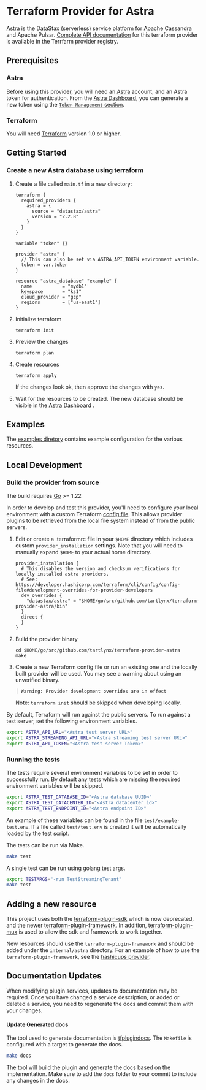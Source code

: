 # Terraform Provider for Astra

[Astra](https://astra.datastax.com/) is the DataStax (serverless) service platform for Apache Cassandra and Apache Pulsar.
[Complete API documentation](https://registry.terraform.io/providers/datastax/astra/latest/docs) for this terraform provider is
available in the Terrfarm provider registry.

## Prerequisites

### Astra

Before using this provider, you will need an [Astra](https://astra.datastax.com/) account, and an Astra token for authentication.
From the [Astra Dashboard](https://astra.datastax.com), you can generate a new token using the
[`Token Management` section](https://docs.datastax.com/en/astra-serverless/docs/getting-started/gs-grant-user-access.html#_generate_an_application_token).

### Terraform

You will need [Terraform](https://www.terraform.io/) version 1.0 or higher.

## Getting Started

### Create a new Astra database using terraform

1. Create a file called `main.tf` in a new directory:

    ```hcl
    terraform {
      required_providers {
        astra = {
          source = "datastax/astra"
          version = "2.2.8"
        }
      }
    }

    variable "token" {}

    provider "astra" {
      // This can also be set via ASTRA_API_TOKEN environment variable.
      token = var.token
    }

    resource "astra_database" "example" {
      name           = "mydb1"
      keyspace       = "ks1"
      cloud_provider = "gcp"
      regions        = ["us-east1"]
    }
    ```

2. Initialize terraform

       terraform init

3. Preview the changes

       terraform plan

4. Create resources

       terraform apply

   If the changes look ok, then approve the changes with `yes`.

5. Wait for the resources to be created.  The new database should be visible
   in the [Astra Dashboard](https://astra.datastax.com/) .

## Examples

The [examples diretory](./examples) contains example configuration for the various resources.

## Local Development

### Build the provider from source

The build requires [Go](https://golang.org/doc/install) >= 1.22

In order to develop and test this provider, you'll need to configure your local environment
with a custom Terraform [config file](https://developer.hashicorp.com/terraform/cli/config/config-file).
This allows provider plugins to be retrieved from the local file system instead of from the
public servers.

1. Edit or create a .terraformrc file in your `$HOME` directory which includes custom
   `provider_installation` settings.  Note that you will need to manually
   expand `$HOME` to your actual home directory.

       provider_installation {
         # This disables the version and checksum verifications for locally installed astra providers.
         # See: https://developer.hashicorp.com/terraform/cli/config/config-file#development-overrides-for-provider-developers
         dev_overrides {
           "datastax/astra" = "$HOME/go/src/github.com/tartlynx/terraform-provider-astra/bin"
         }
         direct {
         }
       }

2. Build the provider binary

       cd $HOME/go/src/github.com/tartlynx/terraform-provider-astra
       make

3. Create a new Terraform config file or run an existing one and the locally built
   provider will be used.  You may see a warning about using an unverified binary.

       │ Warning: Provider development overrides are in effect

   Note: `terraform init` should be skipped when developing locally.


By default, Terraform will run against the public servers.  To run against a test server,
set the following environment variables.

```sh
export ASTRA_API_URL="<Astra test server URL>"
export ASTRA_STREAMING_API_URL="<Astra streaming test server URL>"
export ASTRA_API_TOKEN="<Astra test server Token>"
```

### Running the tests

The tests require several environment variables to be set in order to successfully
run.  By default any tests which are missing the required environment variables
will be skipped.

```sh
export ASTRA_TEST_DATABASE_ID="<Astra database UUID>"
export ASTRA_TEST_DATACENTER_ID="<Astra datacenter id>"
export ASTRA_TEST_ENDPOINT_ID="<Astra endpoint ID>"
```

An example of these variables can be found in the file `test/example-test.env`.  If a
file called `test/test.env` is created it will be automatically loaded by the test script.

The tests can be run via Make.

```sh
make test
```

A single test can be run using golang test args.

```sh
export TESTARGS="-run TestStreamingTenant"
make test
```

## Adding a new resource

This project uses both the [terraform-plugin-sdk](https://github.com/hashicorp/terraform-plugin-sdk) which is now deprecated, and the
newer [terraform-plugin-framework](https://github.com/hashicorp/terraform-plugin-framework).  In addition,
[terraform-plugin-mux](https://github.com/hashicorp/terraform-plugin-mux/) is used to allow the sdk and framework to work together.

New resources should use the `terraform-plugin-framework` and should be added under the `internal/astra` directory.
For an example of how to use the `terraform-plugin-framework`, see the [hashicups provider](https://github.com/hashicorp/terraform-provider-hashicups-pf).

## Documentation Updates

When modifying plugin services, updates to documentation may be required. Once you have changed a service description,
or added or deleted a service, you need to regenerate the docs and commit them with your changes.

#### Update Generated docs

The tool used to generate documentation is [tfplugindocs](https://github.com/hashicorp/terraform-plugin-docs). The `Makefile` is configured
with a target to generate the docs.

```sh
make docs
```

The tool will build the plugin and generate the docs based on the implementation. Make sure to add the `docs` folder to your commit to include any changes in the docs.
